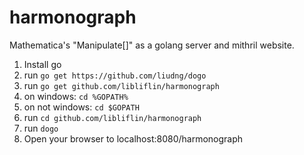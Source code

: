 # harmonograph
Mathematica's "Manipulate[]" as a golang server and mithril website. 

1. Install go
2. run `go get https://github.com/liudng/dogo`
3. run `go get github.com/libliflin/harmonograph`
4. on windows: `cd %GOPATH%`
5. on not windows: `cd $GOPATH`
6. run `cd github.com/libliflin/harmonograph`
7. run `dogo`
8. Open your browser to localhost:8080/harmonograph
